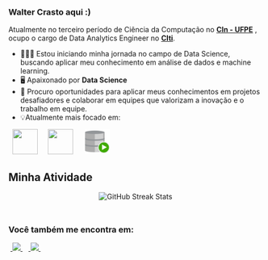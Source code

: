 ### Walter Crasto aqui :)
Atualmente no terceiro período de Ciência da Computação no  **[CIn - UFPE](https://portal.cin.ufpe.br/)** , ocupo o cargo de Data Analytics Engineer no **[CIti](https://citi.org.br/)**.

- 👨🏻‍💻 Estou iniciando minha jornada no campo de Data Science, buscando aplicar meu conhecimento em análise de dados e machine learning.
- 🖥️ Apaixonado por **Data Science**
- 📸 Procuro oportunidades para aplicar meus conhecimentos em projetos desafiadores e colaborar em equipes que valorizam a inovação e o trabalho em equipe.
- 💡Atualmente mais focado em:
<div style="display: inline">
  &nbsp;&nbsp;<img width='50' height='50' src="https://cdn.jsdelivr.net/gh/devicons/devicon/icons/python/python-original.svg" />&nbsp;&nbsp;
  &nbsp;&nbsp;<img width='50' height='50' src="https://github.com/microsoft/PowerBI-Icons/blob/main/SVG/Power-BI.svg" />&nbsp;&nbsp;&nbsp;
  &nbsp;&nbsp;<img width='50' height='50' src="https://github.com/devicons/devicon/blob/master/icons/sqldeveloper/sqldeveloper-original.svg" />&nbsp;&nbsp;&nbsp
</div> 

## Minha Atividade
<div align="center">
  <img src="https://github-readme-streak-stats.herokuapp.com?user=waltercrastobr&theme=radical&mode=weekly" width="55%" alt="GitHub Streak Stats">
</div>
 &nbsp;
 &nbsp;

##

### Você também me encontra em:
&nbsp;<a href="https://br.linkedin.com/in/walter-crasto-29b0512b6">
  <img src="https://img.shields.io/badge/linkedin-%230077B5.svg?style=for-the-badge&logo=linkedin&logoColor=white">
</a>&nbsp;
&nbsp;<a href="https://www.instagram.com/walter_crasto/">
  <img src="https://img.shields.io/badge/Instagram-%23E4405F.svg?style=for-the-badge&logo=Instagram&logoColor=white">
</a>&nbsp;

